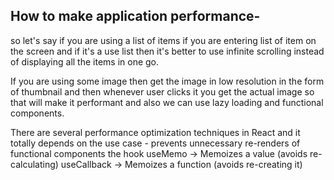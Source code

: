 How to make application performance-
--------------------------------------

so let's say if you are using a list of items if you are entering list of item on the screen
and if it's a use list then it's better to use infinite scrolling instead of displaying all the items in one go.

If you are using some image then get the image in low resolution in the form of thumbnail and then whenever user clicks it you get the actual image so that will make it performant and also we can use
lazy loading and functional components.

There are several performance optimization techniques in React and it totally depends on the use case -
prevents unnecessary re-renders of functional components the hook
useMemo → Memoizes a value (avoids re-calculating)
useCallback → Memoizes a function (avoids re-creating it)
